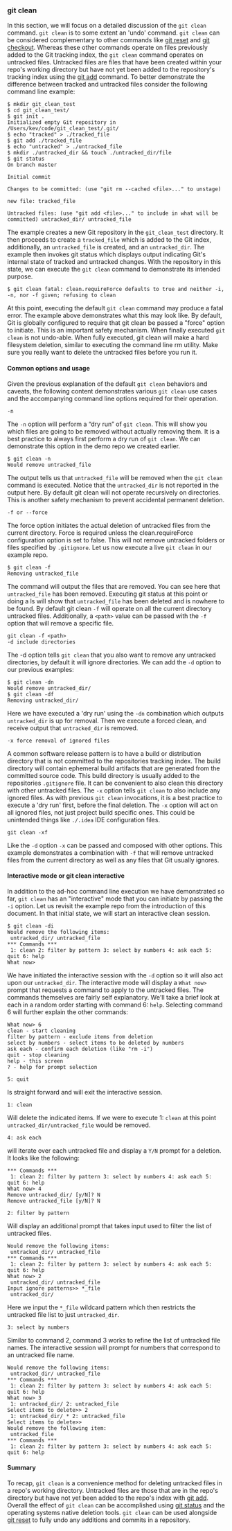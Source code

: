 ### git clean

In this section, we will focus on a detailed discussion of the `git clean` command. `git clean` is to some extent an 'undo' command. `git clean` can be considered complementary to other commands like [git reset](#git-reset) and [git checkout](#git-checkout). Whereas these other commands operate on files previously added to the Git tracking index, the `git clean` command operates on untracked files. Untracked files are files that have been created within your repo's working directory but have not yet been added to the repository's tracking index using the [git add](#saving-changes) command. To better demonstrate the difference between tracked and untracked files consider the following command line example:

```
$ mkdir git_clean_test
$ cd git_clean_test/
$ git init .
Initialized empty Git repository in /Users/kev/code/git_clean_test/.git/
$ echo "tracked" > ./tracked_file
$ git add ./tracked_file
$ echo "untracked" > ./untracked_file
$ mkdir ./untracked_dir && touch ./untracked_dir/file
$ git status
On branch master

Initial commit

Changes to be committed: (use "git rm --cached <file>..." to unstage)

new file: tracked_file

Untracked files: (use "git add <file>..." to include in what will be committed) untracked_dir/ untracked_file
```

The example creates a new Git repository in the `git_clean_test` directory. It then proceeds to create a `tracked_file` which is added to the Git index, additionally, an `untracked_file` is created, and an `untracked_dir`. The example then invokes git status which displays output indicating Git's internal state of tracked and untracked changes. With the repository in this state, we can execute the `git clean` command to demonstrate its intended purpose.

```
$ git clean fatal: clean.requireForce defaults to true and neither -i, -n, nor -f given; refusing to clean
```

At this point, executing the default `git clean` command may produce a fatal error. The example above demonstrates what this may look like. By default, Git is globally configured to require that git clean be passed a "force" option to initiate. This is an important safety mechanism. When finally executed `git clean` is not undo-able. When fully executed, git clean will make a hard filesystem deletion, similar to executing the command line rm utility. Make sure you really want to delete the untracked files before you run it.

#### Common options and usage

Given the previous explanation of the default `git clean` behaviors and caveats, the following content demonstrates various `git clean` use cases and the accompanying command line options required for their operation.

```
-n
```

The `-n` option will perform a “dry run” of `git clean`. This will show you which files are going to be removed without actually removing them. It is a best practice to always first perform a dry run of `git clean`. We can demonstrate this option in the demo repo we created earlier.

```
$ git clean -n
Would remove untracked_file
```

The output tells us that `untracked_file` will be removed when the `git clean` command is executed. Notice that the `untracked_dir` is not reported in the output here. By default git clean will not operate recursively on directories. This is another safety mechanism to prevent accidental permanent deletion.

```-f or --force```

The force option initiates the actual deletion of untracked files from the current directory. Force is required unless the clean.requireForce configuration option is set to false. This will not remove untracked folders or files specified by `.gitignore`. Let us now execute a live `git clean` in our example repo.

```
$ git clean -f
Removing untracked_file
```

The command will output the files that are removed. You can see here that `untracked_file` has been removed. Executing git status at this point or doing a ls will show that `untracked_file` has been deleted and is nowhere to be found. By default git clean `-f` will operate on all the current directory untracked files. Additionally, a `<path>` value can be passed with the `-f` option that will remove a specific file.

```
git clean -f <path>
-d include directories
```

The -d option tells `git clean` that you also want to remove any untracked directories, by default it will ignore directories. We can add the `-d` option to our previous examples:

```
$ git clean -dn
Would remove untracked_dir/
$ git clean -df
Removing untracked_dir/
```

Here we have executed a 'dry run' using the `-dn` combination which outputs `untracked_dir` is up for removal. Then we execute a forced clean, and receive output that `untracked_dir` is removed.

```
-x force removal of ignored files
```

A common software release pattern is to have a build or distribution directory that is not committed to the repositories tracking index. The build directory will contain ephemeral build artifacts that are generated from the committed source code. This build directory is usually added to the repositories `.gitignore` file. It can be convenient to also clean this directory with other untracked files. The `-x` option tells `git clean` to also include any ignored files. As with previous `git clean` invocations, it is a best practice to execute a 'dry run' first, before the final deletion. The `-x` option will act on all ignored files, not just project build specific ones. This could be unintended things like `./.idea` IDE configuration files.

```
git clean -xf
```

Like the `-d` option `-x` can be passed and composed with other options. This example demonstrates a combination with `-f` that will remove untracked files from the current directory as well as any files that Git usually ignores.

#### Interactive mode or git clean interactive

In addition to the ad-hoc command line execution we have demonstrated so far, `git clean` has an "interactive" mode that you can initiate by passing the `-i` option. Let us revisit the example repo from the introduction of this document. In that initial state, we will start an interactive clean session.

```
$ git clean -di
Would remove the following items:
 untracked_dir/ untracked_file
*** Commands ***
 1: clean 2: filter by pattern 3: select by numbers 4: ask each 5: quit 6: help
What now>
```

We have initiated the interactive session with the `-d` option so it will also act upon our `untracked_dir`. The interactive mode will display a `What now>` prompt that requests a command to apply to the untracked files. The commands themselves are fairly self explanatory. We'll take a brief look at each in a random order starting with command 6: `help`. Selecting command 6 will further explain the other commands:

```
What now> 6
clean - start cleaning
filter by pattern - exclude items from deletion
select by numbers - select items to be deleted by numbers
ask each - confirm each deletion (like "rm -i")
quit - stop cleaning
help - this screen
? - help for prompt selection
```

```
5: quit
```

Is straight forward and will exit the interactive session.

```
1: clean
```

Will delete the indicated items. If we were to execute 1: `clean` at this point `untracked_dir/untracked_file` would be removed.

```
4: ask each
```

will iterate over each untracked file and display a `Y/N` prompt for a deletion. It looks like the following:

```
*** Commands ***
 1: clean 2: filter by pattern 3: select by numbers 4: ask each 5: quit 6: help
What now> 4
Remove untracked_dir/ [y/N]? N
Remove untracked_file [y/N]? N
```

```
2: filter by pattern
```

Will display an additional prompt that takes input used to filter the list of untracked files.

```
Would remove the following items:
 untracked_dir/ untracked_file
*** Commands ***
 1: clean 2: filter by pattern 3: select by numbers 4: ask each 5: quit 6: help
What now> 2
 untracked_dir/ untracked_file
Input ignore patterns>> *_file
 untracked_dir/
```

Here we input the `*_file` wildcard pattern which then restricts the untracked file list to just `untracked_dir`.

```
3: select by numbers
```

Similar to command 2, command 3 works to refine the list of untracked file names. The interactive session will prompt for numbers that correspond to an untracked file name.

```
Would remove the following items:
 untracked_dir/ untracked_file
*** Commands ***
 1: clean 2: filter by pattern 3: select by numbers 4: ask each 5: quit 6: help
What now> 3
 1: untracked_dir/ 2: untracked_file
Select items to delete>> 2
 1: untracked_dir/ * 2: untracked_file
Select items to delete>>
Would remove the following item:
 untracked_file
*** Commands ***
 1: clean 2: filter by pattern 3: select by numbers 4: ask each 5: quit 6: help
```

#### Summary

To recap, `git clean` is a convenience method for deleting untracked files in a repo's working directory. Untracked files are those that are in the repo's directory but have not yet been added to the repo's index with [git add](#saving-changes). Overall the effect of `git clean` can be accomplished using [git status](#inspecting-a-repository) and the operating systems native deletion tools. `git clean` can be used alongside [git reset](#git-reset) to fully undo any additions and commits in a repository.
